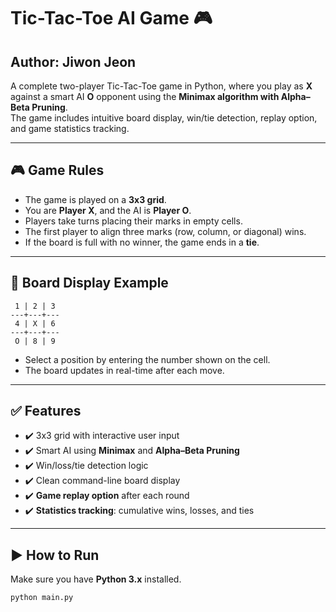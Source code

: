 # Tic-Tac-Toe AI Game 🎮

## Author: Jiwon Jeon

A complete two-player Tic-Tac-Toe game in Python, where you play as **X** against a smart AI **O** opponent using the **Minimax algorithm with Alpha–Beta Pruning**.  
The game includes intuitive board display, win/tie detection, replay option, and game statistics tracking.

---

## 🎮 Game Rules

- The game is played on a **3x3 grid**.
- You are **Player X**, and the AI is **Player O**.
- Players take turns placing their marks in empty cells.
- The first player to align three marks (row, column, or diagonal) wins.
- If the board is full with no winner, the game ends in a **tie**.

---

## 🧱 Board Display Example

```
 1 | 2 | 3
---+---+---
 4 | X | 6
---+---+---
 O | 8 | 9
```

- Select a position by entering the number shown on the cell.
- The board updates in real-time after each move.

---

## ✅ Features

- ✔️ 3x3 grid with interactive user input
- ✔️ Smart AI using **Minimax** and **Alpha–Beta Pruning**
- ✔️ Win/loss/tie detection logic
- ✔️ Clean command-line board display
- ✔️ **Game replay option** after each round
- ✔️ **Statistics tracking**: cumulative wins, losses, and ties

---

## ▶️ How to Run

Make sure you have **Python 3.x** installed.

```bash
python main.py
```
